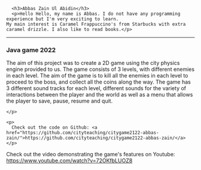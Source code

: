 
<html>

      <h3>Abbas Zain Ul Abidin</h3>
      <p>Hello Hello, my name is Abbas. I do not have any programming experience but I'm very exciting to learn. 
	My main interest is Caramel Frappuccino's from Starbucks with extra caramel drizzle. I also like to read books.</p> 
 
  </tr>
  <tr>
    <td colspan=2>
	<hr>
    </td>
  </tr>

 <tr>
  <td class="infotd">
    <h3>Java game 2022</h3>
    <p>
	The aim of this project was to create a 2D game using the city physics engine provided to us. The game consists of 3 levels, with different enemies in each level. The aim of the game is to kill all the enemies in each level to proceed to the boss, and collect all the coins along the way. The game has 3 different sound tracks for each level, different sounds for the variety of interactions between the player and the world as well as a menu that allows the player to save, pause, resume and quit.
        
    </p>

    <p>
      Check out the code on Github: <a href="https://github.com/cityteaching/citygame2122-abbas-zain/">https://github.com/cityteaching/citygame2122-abbas-zain/</a>
    </p>

   <p>
      Check out the video demonstrating the game's features on Youtube: <a href="https://www.youtube.com/watch?v=72OKfbLUOZ8">https://www.youtube.com/watch?v=72OKfbLUOZ8</a>
    </p>
  <td>
<td>
</body>
</html>

